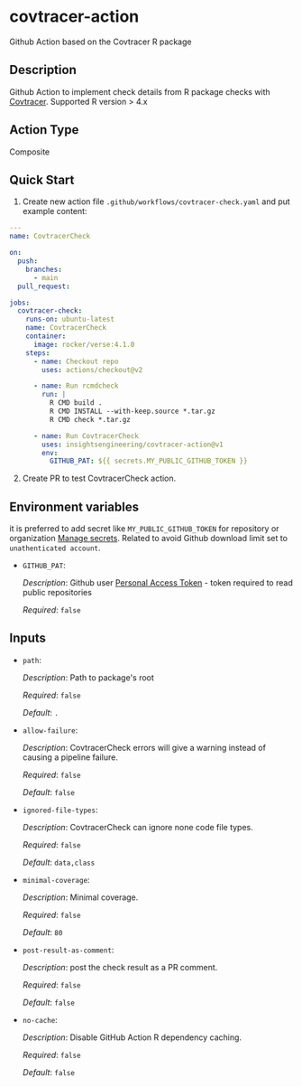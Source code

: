 # covtracer-action
Github Action based on the Covtracer R package

## Description
Github Action to implement check details from  R package checks with [Covtracer](https://github.com/Genentech/covtracer).
Supported R version > 4.x

## Action Type
Composite

## Quick Start

1. Create new action file `.github/workflows/covtracer-check.yaml` and put example content:

```yaml
---
name: CovtracerCheck

on:
  push:
    branches:
      - main
  pull_request:

jobs:
  covtracer-check:
    runs-on: ubuntu-latest
    name: CovtracerCheck
    container:
      image: rocker/verse:4.1.0
    steps:
      - name: Checkout repo
        uses: actions/checkout@v2

      - name: Run rcmdcheck
        run: |
          R CMD build .
          R CMD INSTALL --with-keep.source *.tar.gz
          R CMD check *.tar.gz

      - name: Run CovtracerCheck
        uses: insightsengineering/covtracer-action@v1
        env:
          GITHUB_PAT: ${{ secrets.MY_PUBLIC_GITHUB_TOKEN }}

```

2. Create PR to test CovtracerCheck action.

## Environment variables

it is preferred to add secret like `MY_PUBLIC_GITHUB_TOKEN`
for repository or organization [Manage secrets](https://docs.github.com/en/codespaces/managing-your-codespaces/managing-encrypted-secrets-for-your-codespaces). 
Related to avoid Github download limit set to `unathenticated account`. 


* `GITHUB_PAT`:

  _Description_: Github user [Personal Access Token](https://docs.github.com/en/authentication/keeping-your-account-and-data-secure/creating-a-personal-access-token)
                 - token required to read public repositories

  _Required_: `false`


## Inputs

* `path`:

  _Description_: Path to package's root

  _Required_: `false`

  _Default_: `.`

* `allow-failure`:

  _Description_: CovtracerCheck errors will give a warning instead of causing a pipeline failure.

  _Required_: `false`

  _Default_: `false`

* `ignored-file-types`:

  _Description_: CovtracerCheck can ignore none code file types.

  _Required_: `false`

  _Default_: `data,class`

* `minimal-coverage`:

  _Description_: Minimal coverage.

  _Required_: `false`

  _Default_: `80`

* `post-result-as-comment`:

  _Description_: post the check result as a PR comment.

  _Required_: `false`

  _Default_: `false`

* `no-cache`:

  _Description_: Disable GitHub Action R dependency caching.

  _Required_: `false`

  _Default_: `false`

